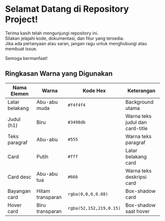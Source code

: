 # Selamat Datang di Repository Project!

Terima kasih telah mengunjungi repository ini.  
Silakan jelajahi kode, dokumentasi, dan fitur yang tersedia.  
Jika ada pertanyaan atau saran, jangan ragu untuk menghubungi atau membuat issue.

Semoga bermanfaat!


## Ringkasan Warna yang Digunakan

| Nama Elemen      | Warna        | Kode Hex         | Keterangan                       |
|------------------|--------------|------------------|-----------------------------------|
| Latar belakang   | Abu-abu muda | `#f4f4f4`        | Background utama                  |
| Judul (h1)       | Biru         | `#3498db`        | Warna teks judul dan card-title   |
| Teks paragraf    | Abu-abu      | `#555`           | Warna teks paragraf               |
| Card             | Putih        | `#fff`           | Latar belakang card               |
| Card desc        | Abu-abu tua  | `#666`           | Warna teks deskripsi card         |
| Bayangan card    | Hitam transparan | `rgba(0,0,0,0.08)` | Box-shadow card                  |
| Hover card       | Biru transparan | `rgba(52,152,219,0.15)` | Box-shadow saat hover        |

